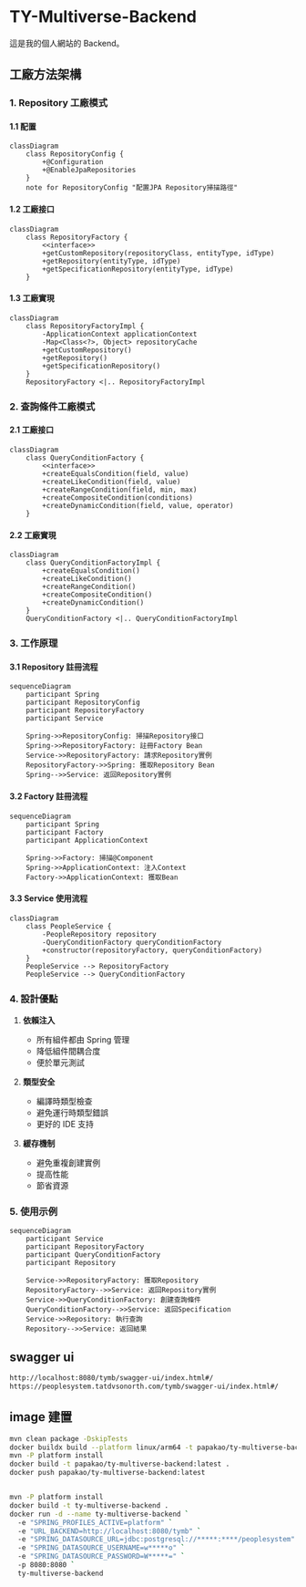 # TY-Multiverse-Backend
這是我的個人網站的 Backend。

## 工廠方法架構

### 1. Repository 工廠模式

#### 1.1 配置
```mermaid
classDiagram
    class RepositoryConfig {
        +@Configuration
        +@EnableJpaRepositories
    }
    note for RepositoryConfig "配置JPA Repository掃描路徑"
```

#### 1.2 工廠接口
```mermaid
classDiagram
    class RepositoryFactory {
        <<interface>>
        +getCustomRepository(repositoryClass, entityType, idType)
        +getRepository(entityType, idType)
        +getSpecificationRepository(entityType, idType)
    }
```

#### 1.3 工廠實現
```mermaid
classDiagram
    class RepositoryFactoryImpl {
        -ApplicationContext applicationContext
        -Map<Class<?>, Object> repositoryCache
        +getCustomRepository()
        +getRepository()
        +getSpecificationRepository()
    }
    RepositoryFactory <|.. RepositoryFactoryImpl
```

### 2. 查詢條件工廠模式

#### 2.1 工廠接口
```mermaid
classDiagram
    class QueryConditionFactory {
        <<interface>>
        +createEqualsCondition(field, value)
        +createLikeCondition(field, value)
        +createRangeCondition(field, min, max)
        +createCompositeCondition(conditions)
        +createDynamicCondition(field, value, operator)
    }
```

#### 2.2 工廠實現
```mermaid
classDiagram
    class QueryConditionFactoryImpl {
        +createEqualsCondition()
        +createLikeCondition()
        +createRangeCondition()
        +createCompositeCondition()
        +createDynamicCondition()
    }
    QueryConditionFactory <|.. QueryConditionFactoryImpl
```

### 3. 工作原理

#### 3.1 Repository 註冊流程
```mermaid
sequenceDiagram
    participant Spring
    participant RepositoryConfig
    participant RepositoryFactory
    participant Service
    
    Spring->>RepositoryConfig: 掃描Repository接口
    Spring->>RepositoryFactory: 註冊Factory Bean
    Service->>RepositoryFactory: 請求Repository實例
    RepositoryFactory->>Spring: 獲取Repository Bean
    Spring-->>Service: 返回Repository實例
```

#### 3.2 Factory 註冊流程
```mermaid
sequenceDiagram
    participant Spring
    participant Factory
    participant ApplicationContext
    
    Spring->>Factory: 掃描@Component
    Spring->>ApplicationContext: 注入Context
    Factory->>ApplicationContext: 獲取Bean
```

#### 3.3 Service 使用流程
```mermaid
classDiagram
    class PeopleService {
        -PeopleRepository repository
        -QueryConditionFactory queryConditionFactory
        +constructor(repositoryFactory, queryConditionFactory)
    }
    PeopleService --> RepositoryFactory
    PeopleService --> QueryConditionFactory
```

### 4. 設計優點

1. **依賴注入**
   - 所有組件都由 Spring 管理
   - 降低組件間耦合度
   - 便於單元測試

2. **類型安全**
   - 編譯時類型檢查
   - 避免運行時類型錯誤
   - 更好的 IDE 支持

3. **緩存機制**
   - 避免重複創建實例
   - 提高性能
   - 節省資源

### 5. 使用示例
```mermaid
sequenceDiagram
    participant Service
    participant RepositoryFactory
    participant QueryConditionFactory
    participant Repository
    
    Service->>RepositoryFactory: 獲取Repository
    RepositoryFactory-->>Service: 返回Repository實例
    Service->>QueryConditionFactory: 創建查詢條件
    QueryConditionFactory-->>Service: 返回Specification
    Service->>Repository: 執行查詢
    Repository-->>Service: 返回結果
```

## swagger ui

```bash
http://localhost:8080/tymb/swagger-ui/index.html#/
https://peoplesystem.tatdvsonorth.com/tymb/swagger-ui/index.html#/
```

## image 建置

```bash
mvn clean package -DskipTests
docker buildx build --platform linux/arm64 -t papakao/ty-multiverse-backend:latest --push .
mvn -P platform install
docker build -t papakao/ty-multiverse-backend:latest .
docker push papakao/ty-multiverse-backend:latest


mvn -P platform install
docker build -t ty-multiverse-backend .
docker run -d --name ty-multiverse-backend `
  -e "SPRING_PROFILES_ACTIVE=platform" `
  -e "URL_BACKEND=http://localhost:8080/tymb" `
  -e "SPRING_DATASOURCE_URL=jdbc:postgresql://*****:****/peoplesystem" `
  -e "SPRING_DATASOURCE_USERNAME=w*****o" `
  -e "SPRING_DATASOURCE_PASSWORD=W*****=" `
  -p 8080:8080 `
  ty-multiverse-backend

```